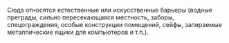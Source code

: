 Сюда относятся естественные или искусственные барьеры (водные преграды, сильно пересекающаяся местность, заборы, спецограждения, особые конструкции помещений, сейфы, запираемые металлические ящики для компьютеров и т.п.).